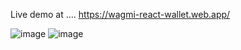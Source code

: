 Live demo at ....
https://wagmi-react-wallet.web.app/

![image](https://user-images.githubusercontent.com/101666479/222675595-392a67e6-e4f5-4d4d-8783-b2fbb75f8e00.png)
![image](https://user-images.githubusercontent.com/101666479/222675715-99f8d05b-7d13-48f8-93db-952c9d3e5eed.png)
